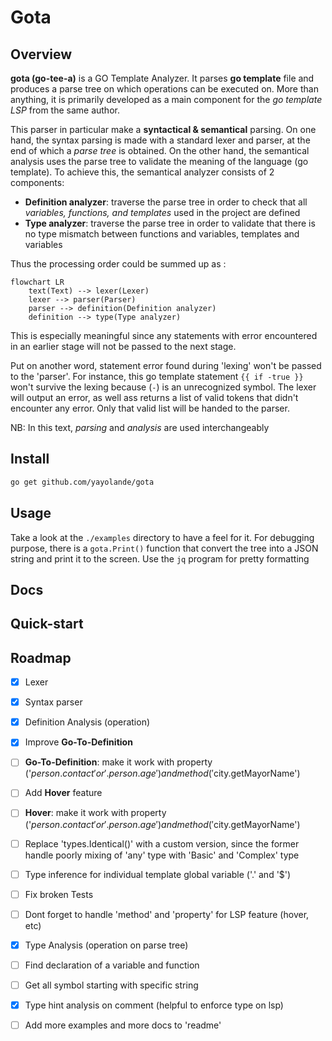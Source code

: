 # Gota

## Overview

**gota (go-tee-a)** is a GO Template Analyzer. It parses **go template** file and produces a parse tree on which operations can be executed on.
More than anything, it is primarily developed as a main component for the *go template LSP* from the same author.

This parser in particular make a **syntactical & semantical** parsing. 
On one hand, the syntax parsing is made with a standard lexer and parser, at the end of which a *parse tree* is obtained.
On the other hand, the semantical analysis uses the parse tree to validate the meaning of the language (go template). To achieve this, the semantical analyzer consists of 2 components:

- **Definition analyzer**: traverse the parse tree in order to check that all *variables, functions, and templates* used in the project are defined
- **Type analyzer**: traverse the parse tree in order to validate that there is no type mismatch between functions and variables, templates and variables

Thus the processing order could be summed up as :
```mermaid
flowchart LR
    text(Text) --> lexer(Lexer)
    lexer --> parser(Parser)
    parser --> definition(Definition analyzer)
    definition --> type(Type analyzer)
```

This is especially meaningful since any statements with error encountered in an earlier stage will not be passed to the next stage.

Put on another word, statement error found during 'lexing' won't be passed to the 'parser'.
For instance, this go template statement `{{ if -true }}` won't survive the lexing because (`-`) is an unrecognized symbol. The lexer will output an error, as well ass returns a list of valid tokens that didn't encounter any error. Only that valid list will be handed to the parser.

NB: In this text, *parsing* and *analysis* are used interchangeably

## Install

```bash
go get github.com/yayolande/gota
```

## Usage

Take a look at the `./examples` directory to have a feel for it.
For debugging purpose, there is a `gota.Print()` function that convert the tree into a JSON string and print it to the screen. Use the `jq` program for pretty formatting

## Docs

## Quick-start

## Roadmap

- [x] Lexer 
- [x] Syntax parser
- [x] Definition Analysis (operation)
- [x] Improve **Go-To-Definition**
- [ ] **Go-To-Definition**: make it work with property ('$person.contact' or '.person.age') and method ('$city.getMayorName')
- [ ] Add **Hover** feature
- [ ] **Hover**: make it work with property ('$person.contact' or '.person.age') and method ('$city.getMayorName')
- [ ] Replace 'types.Identical()' with a custom version, since the former handle poorly mixing of 'any' type with 'Basic' and 'Complex' type
- [ ] Type inference for individual template global variable ('.' and '$')
- [ ] Fix broken Tests
- [ ] Dont forget to handle 'method' and 'property' for LSP feature (hover, etc)
- [x] Type Analysis (operation on parse tree)
- [ ] Find declaration of a variable and function
- [ ] Get all symbol starting with specific string
- [x] Type hint analysis on comment (helpful to enforce type on lsp)
- [ ] Add more examples and more docs to 'readme'

